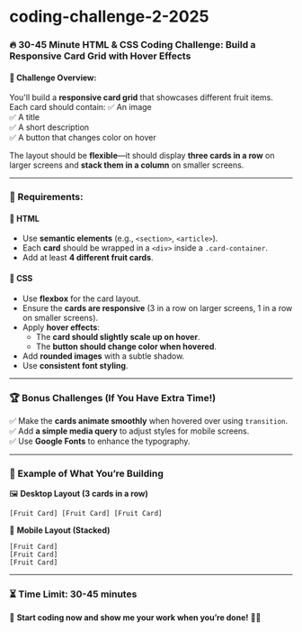 # coding-challenge-2-2025

### **🔥 30-45 Minute HTML & CSS Coding Challenge: Build a Responsive Card Grid with Hover Effects**

#### **🚀 Challenge Overview:**  
You'll build a **responsive card grid** that showcases different fruit items. Each card should contain:
✅ An image  
✅ A title  
✅ A short description  
✅ A button that changes color on hover  

The layout should be **flexible**—it should display **three cards in a row** on larger screens and **stack them in a column** on smaller screens.

---

### **📜 Requirements:**
#### **📌 HTML**
- Use **semantic elements** (e.g., `<section>`, `<article>`).
- Each **card** should be wrapped in a `<div>` inside a `.card-container`.
- Add at least **4 different fruit cards**.

#### **🎨 CSS**
- Use **flexbox** for the card layout.
- Ensure the **cards are responsive** (3 in a row on larger screens, 1 in a row on smaller screens).
- Apply **hover effects**:
  - The **card should slightly scale up on hover**.
  - The **button should change color when hovered**.
- Add **rounded images** with a subtle shadow.
- Use **consistent font styling**.

---

### **🏆 Bonus Challenges (If You Have Extra Time!)**
✅ Make the **cards animate smoothly** when hovered over using `transition`.  
✅ Add **a simple media query** to adjust styles for mobile screens.  
✅ Use **Google Fonts** to enhance the typography.  

---

### **🎯 Example of What You’re Building**
🖼 **Desktop Layout (3 cards in a row)**
```
[Fruit Card] [Fruit Card] [Fruit Card]
```
📱 **Mobile Layout (Stacked)**
```
[Fruit Card]
[Fruit Card]
[Fruit Card]
```

---

### **⏳ Time Limit: 30-45 minutes**
🚨 **Start coding now and show me your work when you’re done!** 💪🔥